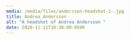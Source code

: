 ```yaml
---
media: /media/files/andersson-headshot-1-.jpg
title: Andrea Andersson
alt: "A headshot of Andrea Andersson "
date: 2020-11-11T16:30:00-0500
---
```

